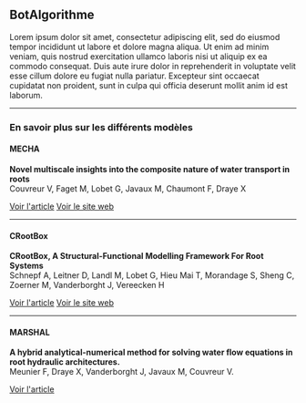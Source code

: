
## BotAlgorithme

Lorem ipsum dolor sit amet, consectetur adipiscing elit, sed do eiusmod tempor incididunt ut labore et dolore magna aliqua. Ut enim ad minim veniam, quis nostrud exercitation ullamco laboris nisi ut aliquip ex ea commodo consequat. Duis aute irure dolor in reprehenderit in voluptate velit esse cillum dolore eu fugiat nulla pariatur. Excepteur sint occaecat cupidatat non proident, sunt in culpa qui officia deserunt mollit anim id est laborum.

<hr>

### En savoir plus sur les différents modèles

<div class="mb-5">
</div>

#### MECHA
**Novel multiscale insights into the composite nature of water transport in roots**
<br>
Couvreur V, Faget M, Lobet G, Javaux M, Chaumont F, Draye X

<a class="btn btn-outline-primary btn-sm mb-1" href="http://biorxiv.org/content/early/2017/06/07/147314.full.pdf" target="_blank"><i class="fal fa-newspaper"></i> Voir l'article</a>
<a class="btn btn-outline-success btn-sm mb-1" href="https://mecharoot.github.io/" target="_blank"><i class="fal fa-link"></i> Voir le site web</a>
                                       

<hr>

#### CRootBox
**CRootBox, A Structural-Functional Modelling Framework For Root Systems**
<br>
Schnepf A, Leitner D, Landl M, Lobet G, Hieu Mai T, Morandage S, Sheng C, Zoerner M, Vanderborght J, Vereecken H

<a class="btn btn-outline-primary btn-sm mb-1" href="https://paperpile.com/shared/Y3OVEr" target="_blank"><i class="fal fa-newspaper"></i> Voir l'article</a>
<a class="btn btn-outline-success btn-sm mb-1" href="https://plant-root-soil-interactions-modelling.github.io/CRootBox/" target="_blank"><i class="fal fa-link"></i> Voir le site web</a>

<hr>

#### MARSHAL
**A hybrid analytical-numerical method for solving water flow equations in root hydraulic architectures.** 
<br>
Meunier F, Draye X, Vanderborght J, Javaux M, Couvreur V.  

<a class="btn btn-outline-primary btn-sm mb-1" href="https://paperpile.com/shared/pqeFaT" target="_blank"><i class="fal fa-newspaper"></i> Voir l'article</a>